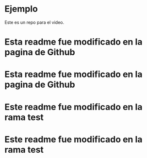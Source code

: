# Ejemplo
Este es un repo para el video.
# Esta readme fue modificado en la pagina de Github
# Esta readme fue modificado en la pagina de Github
# Este readme fue modificado en la rama test
# Este readme fue modificado en la rama test
